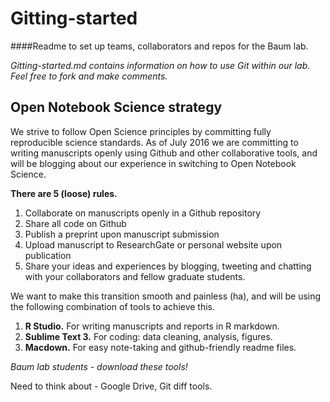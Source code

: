 Gitting-started
===============

####Readme to set up teams, collaborators and repos for the Baum lab.

*Gitting-started.md contains information on how to use Git within our lab. Feel free to fork and make comments.*

## Open Notebook Science strategy

We strive to follow Open Science principles by committing fully reproducible science standards. As of July 2016 we are committing to writing manuscripts openly using Github and other collaborative tools, and will be blogging about our experience in switching to Open Notebook Science.

**There are 5 (loose) rules.**

1. Collaborate on manuscripts openly in a Github repository
2. Share all code on Github
3. Publish a preprint upon manuscript submission
4. Upload manuscript to ResearchGate or personal website upon publication
5. Share your ideas and experiences by blogging, tweeting and chatting with your collaborators and fellow graduate students.


We want to make this transition smooth and painless (ha), and will be using the following combination of tools to achieve this. 

1. **R Studio.** For writing manuscripts and reports in R markdown.
2. **Sublime Text 3.** For coding: data cleaning, analysis, figures.
3. **Macdown.** For easy note-taking and github-friendly readme files.

*Baum lab students - download these tools!*

Need to think about - Google Drive, Git diff tools.






